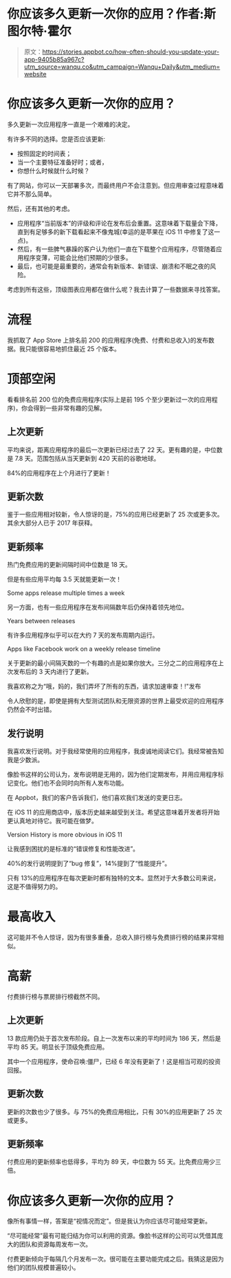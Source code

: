 # 你应该多久更新一次你的应用？作者:斯图尔特·霍尔

> 原文：<https://stories.appbot.co/how-often-should-you-update-your-app-9405b85a967c?utm_source=wanqu.co&utm_campaign=Wanqu+Daily&utm_medium=website>

# 你应该多久更新一次你的应用？



多久更新一次应用程序一直是一个艰难的决定。

有许多不同的选择。您是否应该更新:

*   按照固定的时间表；
*   当一个主要特征准备好时；或者，
*   你想什么时候就什么时候？

有了网站，你可以一天部署多次，而最终用户不会注意到。但应用审查过程意味着它并不那么简单。

然后，还有其他的考虑。

*   应用程序“当前版本”的评级和评论在发布后会重置。这意味着下载量会下降，直到有足够多的新下载看起来不像鬼城(幸运的是苹果在 iOS 11 中修复了这一点)。
*   然后，有一些脾气暴躁的客户认为他们一直在下载整个应用程序，尽管随着应用程序变薄，可能会比他们预期的少很多。
*   最后，也可能是最重要的，通常会有新版本、新错误、崩溃和不眠之夜的风险。

考虑到所有这些，顶级图表应用都在做什么呢？我去计算了一些数据来寻找答案。

# **流程**

我抓取了 App Store 上排名前 200 的应用程序(免费、付费和总收入)的发布数据。我只能很容易地抓住最近 25 个版本。

# **顶部空闲**

看看排名前 200 位的免费应用程序(实际上是前 195 个至少更新过一次的应用程序)，你会得到一些非常有趣的见解。

## **上次更新**

平均来说，距离应用程序的最后一次更新已经过去了 22 天。更有趣的是，中位数是 7.8 天。范围包括从当天更新到 420 天前的谷歌地球。

84%的应用程序在上个月进行了更新！



## **更新次数**

鉴于一些应用相对较新，令人惊讶的是，75%的应用已经更新了 25 次或更多次。其余大部分人已于 2017 年获释。



## **更新频率**

热门免费应用的更新间隔时间中位数是 18 天。







但是有些应用平均每 3.5 天就能更新一次！



Some apps release multiple times a week



另一方面，也有一些应用程序在发布间隔数年后仍保持着领先地位。



Years between releases



有许多应用程序似乎可以在大约 7 天的发布周期内运行。



Apps like Facebook work on a weekly release timeline



关于更新的最小间隔天数的一个有趣的点是如果你放大。三分之二的应用程序在上次发布后的 3 天内进行了更新。

我喜欢称之为“哦，妈的，我们弄坏了所有的东西，请求加速审查！!"发布



令人欣慰的是，即使是拥有大型测试团队和无限资源的世界上最受欢迎的应用程序仍然会不时出错。

## **发行说明**

我喜欢发行说明。对于我经常使用的应用程序，我虔诚地阅读它们。我经常被告知我是少数派。

像脸书这样的公司认为，发布说明是无用的，因为他们定期发布，并用应用程序标记变化。他们也不会同时向所有人发布功能。

在 Appbot，我们的客户告诉我们，他们喜欢我们发送的变更日志。

在 iOS 11 的应用商店中，版本历史越来越受到关注。希望这意味着开发者将开始更认真地对待它。我可能在做梦。



Version History is more obvious in iOS 11



让我感到困扰的是标准的“错误修复和性能改进”。



40%的发行说明提到了“bug 修复”，14%提到了“性能提升”。

只有 13%的应用程序在每次更新时都有独特的文本。显然对于大多数公司来说，这是不值得努力的。

# 最高收入

这可能并不令人惊讶，因为有很多重叠，总收入排行榜与免费排行榜的结果非常相似。

# 高薪

付费排行榜与票房排行榜截然不同。

## 上次更新

13 款应用仍处于首次发布阶段。自上一次发布以来的平均时间为 186 天，然后是平均 85 天。明显长于顶级免费应用。



其中一个应用程序，使命召唤:僵尸，已经 6 年没有更新了！这是相当可观的投资回报。





## 更新次数

更新的次数也少了很多。与 75%的免费应用相比，只有 30%的应用更新了 25 次或更多。



## 更新频率

付费应用的更新频率也低得多，平均为 89 天，中位数为 55 天。比免费应用少三倍。



# 你应该多久更新一次你的应用？

像所有事情一样，答案是“视情况而定”。但是我认为你应该尽可能经常更新。

“尽可能经常”最有可能归结为你可以利用的资源。像脸书这样的公司可以凭借其庞大的团队和资源每周发布一次。

付费更新倾向于每隔几个月发布一次。很可能在主要功能完成之后。我猜这是因为他们的团队规模普遍较小。

























